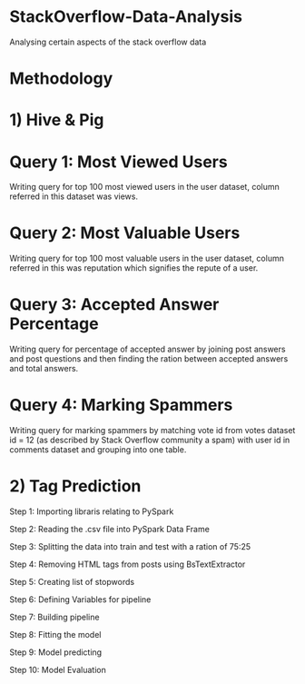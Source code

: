 # StackOverflow-Data-Analysis
Analysing certain aspects of the stack overflow data

# Methodology

# 1) Hive & Pig
  # Query 1: Most Viewed Users
  Writing query for top 100 most viewed users in the user dataset, column referred in this dataset was views.

  # Query 2: Most Valuable Users
  Writing query for top 100 most valuable users in the user dataset, column referred in this was reputation which signifies the repute     of a user.

  # Query 3: Accepted Answer Percentage
  Writing query for percentage of accepted answer by joining post answers and post questions and then finding the ration between           accepted answers and total answers.  

  # Query 4: Marking Spammers
  Writing query for marking spammers by matching vote id from votes dataset id = 12 (as described by Stack Overflow community a spam)     with   user id in comments dataset and grouping into one table.

# 2) Tag Prediction
  Step 1: Importing libraris relating to PySpark
  
  Step 2: Reading the .csv file into PySpark Data Frame
  
  Step 3: Splitting the data into train and test with a ration of 75:25
  
  Step 4: Removing HTML tags from posts using BsTextExtractor
  
  Step 5: Creating list of stopwords
  
  Step 6: Defining Variables for pipeline
  
  Step 7: Building pipeline
  
  Step 8: Fitting the model
  
  Step 9: Model predicting
  
  Step 10: Model Evaluation
  

